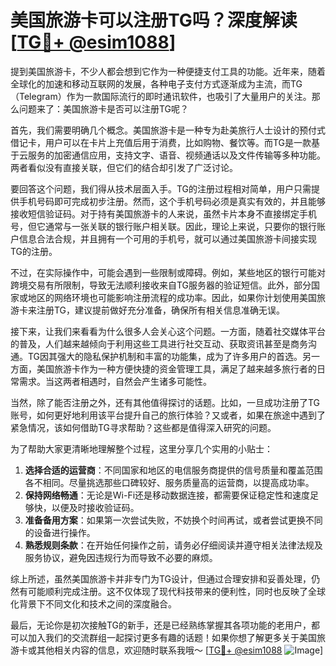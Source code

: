 # 美国旅游卡可以注册TG吗？深度解读[[TG💪+ @esim1088](https://t.me/s/esim1088)]

提到美国旅游卡，不少人都会想到它作为一种便捷支付工具的功能。近年来，随着全球化的加速和移动互联网的发展，各种电子支付方式逐渐成为主流，而TG（Telegram）作为一款国际流行的即时通讯软件，也吸引了大量用户的关注。那么问题来了：美国旅游卡是否可以注册TG呢？

首先，我们需要明确几个概念。美国旅游卡是一种专为赴美旅行人士设计的预付式借记卡，用户可以在卡片上充值后用于消费，比如购物、餐饮等。而TG是一款基于云服务的加密通信应用，支持文字、语音、视频通话以及文件传输等多种功能。两者看似没有直接关联，但它们的结合却引发了广泛讨论。

要回答这个问题，我们得从技术层面入手。TG的注册过程相对简单，用户只需提供手机号码即可完成初步注册。然而，这个手机号码必须是真实有效的，并且能够接收短信验证码。对于持有美国旅游卡的人来说，虽然卡片本身不直接绑定手机号，但它通常与一张关联的银行账户相关联。因此，理论上来说，只要你的银行账户信息合法合规，并且拥有一个可用的手机号，就可以通过美国旅游卡间接实现TG的注册。

不过，在实际操作中，可能会遇到一些限制或障碍。例如，某些地区的银行可能对跨境交易有所限制，导致无法顺利接收来自TG服务器的验证短信。此外，部分国家或地区的网络环境也可能影响注册流程的成功率。因此，如果你计划使用美国旅游卡来注册TG，建议提前做好充分准备，确保所有相关信息准确无误。

接下来，让我们来看看为什么很多人会关心这个问题。一方面，随着社交媒体平台的普及，人们越来越倾向于利用这些工具进行社交互动、获取资讯甚至是商务沟通。TG因其强大的隐私保护机制和丰富的功能集，成为了许多用户的首选。另一方面，美国旅游卡作为一种方便快捷的资金管理工具，满足了越来越多旅行者的日常需求。当这两者相遇时，自然会产生诸多可能性。

当然，除了能否注册之外，还有其他值得探讨的话题。比如，一旦成功注册了TG账号，如何更好地利用该平台提升自己的旅行体验？又或者，如果在旅途中遇到了紧急情况，该如何借助TG寻求帮助？这些都是值得深入研究的问题。

为了帮助大家更清晰地理解整个过程，这里分享几个实用的小贴士：

1. **选择合适的运营商**：不同国家和地区的电信服务商提供的信号质量和覆盖范围各不相同。尽量挑选那些口碑较好、服务质量高的运营商，以提高成功率。
2. **保持网络畅通**：无论是Wi-Fi还是移动数据连接，都需要保证稳定性和速度足够快，以便及时接收验证码。
3. **准备备用方案**：如果第一次尝试失败，不妨换个时间再试，或者尝试更换不同的设备进行操作。
4. **熟悉规则条款**：在开始任何操作之前，请务必仔细阅读并遵守相关法律法规及服务协议，避免因违规行为而导致不必要的麻烦。

综上所述，虽然美国旅游卡并非专门为TG设计，但通过合理安排和妥善处理，仍然有可能顺利完成注册。这不仅体现了现代科技带来的便利性，同时也反映了全球化背景下不同文化和技术之间的深度融合。

最后，无论你是初次接触TG的新手，还是已经熟练掌握其各项功能的老用户，都可以加入我们的交流群组一起探讨更多有趣的话题！如果你想了解更多关于美国旅游卡或其他相关内容的信息，欢迎随时联系我哦～ [[TG💪+ @esim1088](https://t.me/s/esim1088) ![Image](https://i.postimg.cc/4NQfJmqS/Snipaste-2025-05-13-00-14-12.png)]